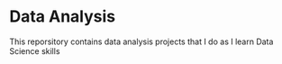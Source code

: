 # Data Analysis
 This reporsitory contains data analysis projects that I do as I learn Data Science skills 
